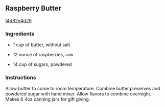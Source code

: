 ## Raspberry Butter

[f4d82e4d29](http://www.food.com/recipe/raspberry-butter-202014)

### Ingredients

 - 1 cup of butter, without salt

 - 12 ounce of raspberries, raw

 - 14 cup of sugars, powdered

### Instructions

Allow butter to come to room temperature. Combine butter,preserves and powdered sugar with hand mixer. Allow flavors to combine overnight. Makes 6 4oz canning jars for gift giving.